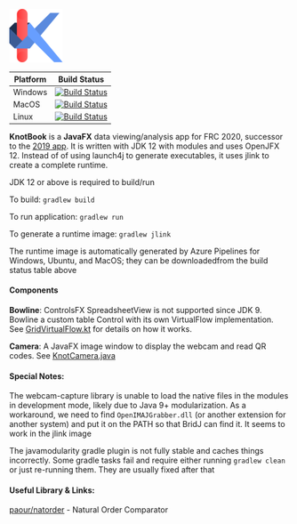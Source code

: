 ![KnotBook Icon](tools/assets/knot-small.png)

|Platform|Build Status|
|----|----|
|Windows|[![Build Status](https://dev.azure.com/yuliu2016/knotbook/_apis/build/status/yuliu2016.knotbook?branchName=master&jobName=Windows)](https://dev.azure.com/yuliu2016/knotbook/_build/latest?definitionId=1&branchName=master)|
|MacOS|[![Build Status](https://dev.azure.com/yuliu2016/knotbook/_apis/build/status/yuliu2016.knotbook?branchName=master&jobName=macOS)](https://dev.azure.com/yuliu2016/knotbook/_build/latest?definitionId=1&branchName=master)|
|Linux|[![Build Status](https://dev.azure.com/yuliu2016/knotbook/_apis/build/status/yuliu2016.knotbook?branchName=master&jobName=Linux)](https://dev.azure.com/yuliu2016/knotbook/_build/latest?definitionId=1&branchName=master)|

**KnotBook** is a **JavaFX** data viewing/analysis app for FRC 2020, successor
to the [2019 app](https://github.com/Team865/Restructured-Tables).
It is written with JDK 12 with modules and uses OpenJFX 12. Instead of of using
launch4j to generate executables, it uses jlink to create a complete runtime.

JDK 12 or above is required to build/run

To build: `gradlew build`

To run application: `gradlew run`

To generate a runtime image: `gradlew jlink`

The runtime image is automatically generated by Azure Pipelines for Windows, Ubuntu,
and MacOS; they can be downloadedfrom the build status table above

#### Components

**Bowline**: 
ControlsFX SpreadsheetView is not supported since JDK 9.
Bowline a custom table Control with its own
VirtualFlow implementation. 
See [GridVirtualFlow.kt](core/table/src/main/java/knotbook/core/table/GridVirtualFlow.kt)
for details on how it works.

**Camera**:
A JavaFX image window to display the webcam and read QR codes. See
[KnotCamera.java](modules/kb.core.camera.fx/src/main/java/knotbook/core/camera/KnotCamera.java)

#### Special Notes: 
The webcam-capture library is unable to load the native files in the modules in development mode,
likely due to Java 9+ modularization. As a workaround, we need to find `OpenIMAJGrabber.dll`
(or another extension for another system) and put it on the PATH so that BridJ can find it.
It seems to work in the jlink image

The javamodularity gradle plugin is not fully stable and caches things incorrectly.
Some gradle tasks fail and require either running `gradlew clean` or just re-running them. 
They are usually fixed after that

#### Useful Library & Links:

[paour/natorder](https://github.com/paour/natorder) - Natural Order Comparator